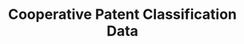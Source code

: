 ---
bigquery: https://console.cloud.google.com/bigquery?p=patents-public-data&d=cpc&page=dataset
citation: '“Cooperative Patent Classification” by the EPO and USPTO, for public use. '
contributors: EPO, USPTO
cost: None
description: Cooperative Patent Classification Data contains the scheme and definitions
  of the Cooperative Patent Classification system for classifying patent documents.
  The CPC is the result of a partnership between the EPO and the USPTO in their joint
  effort to develop a common, internationally compatible classification system for
  technical documents, in particular patent publications, which will be used by both
  offices in the patent granting process
documentation: https://www.cooperativepatentclassification.org/cpcSchemeAndDefinitions
last_edit: 04/07/2022, 05:22:26
location: https://www.cooperativepatentclassification.org/index
maintained_by: USPTO, EPO
schema_fields:
- informativeReferences
- date_revised
- title_full
- informative_references
- application_references
- notAllocatable
- breakdown_code
- ipc_concordant
- title_part
- breakdownCode
- definition
- additional_only
- synonyms
- limitingReferences
- symbol
- parents
- titlePart
- residual_references
- sizeCache
- status
- titleFull
- child_groups
- childGroups
- applicationReferences
- residualReferences
- limiting_references
- dateRevised
- glossary
- not_allocatable
- children
- level
- ipcConcordant
shortname: cooperative_patent_classification
tags:
- patents
- science
title: Cooperative Patent Classification Data
uuid: 984374a7-16e9-4b35-9445-458daceb01bf
---